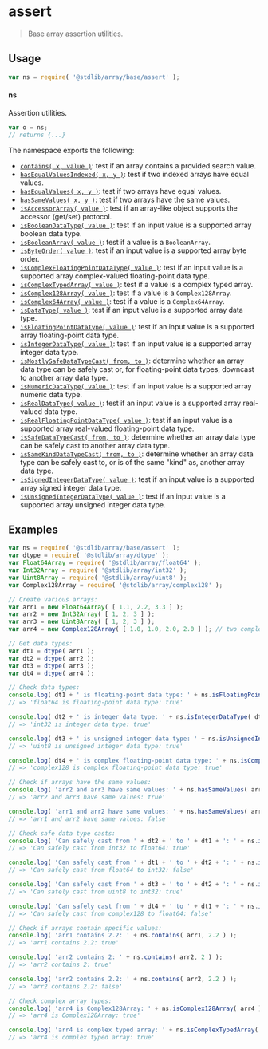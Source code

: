 <!--

@license Apache-2.0

Copyright (c) 2022 The Stdlib Authors.

Licensed under the Apache License, Version 2.0 (the "License");
you may not use this file except in compliance with the License.
You may obtain a copy of the License at

   http://www.apache.org/licenses/LICENSE-2.0

Unless required by applicable law or agreed to in writing, software
distributed under the License is distributed on an "AS IS" BASIS,
WITHOUT WARRANTIES OR CONDITIONS OF ANY KIND, either express or implied.
See the License for the specific language governing permissions and
limitations under the License.

-->

# assert

> Base array assertion utilities.

<section class="usage">

## Usage

```javascript
var ns = require( '@stdlib/array/base/assert' );
```

#### ns

Assertion utilities.

```javascript
var o = ns;
// returns {...}
```

The namespace exports the following:

<!-- <toc pattern="*"> -->

<div class="namespace-toc">

-   <span class="signature">[`contains( x, value )`][@stdlib/array/base/assert/contains]</span><span class="delimiter">: </span><span class="description">test if an array contains a provided search value.</span>
-   <span class="signature">[`hasEqualValuesIndexed( x, y )`][@stdlib/array/base/assert/has-equal-values-indexed]</span><span class="delimiter">: </span><span class="description">test if two indexed arrays have equal values.</span>
-   <span class="signature">[`hasEqualValues( x, y )`][@stdlib/array/base/assert/has-equal-values]</span><span class="delimiter">: </span><span class="description">test if two arrays have equal values.</span>
-   <span class="signature">[`hasSameValues( x, y )`][@stdlib/array/base/assert/has-same-values]</span><span class="delimiter">: </span><span class="description">test if two arrays have the same values.</span>
-   <span class="signature">[`isAccessorArray( value )`][@stdlib/array/base/assert/is-accessor-array]</span><span class="delimiter">: </span><span class="description">test if an array-like object supports the accessor (get/set) protocol.</span>
-   <span class="signature">[`isBooleanDataType( value )`][@stdlib/array/base/assert/is-boolean-data-type]</span><span class="delimiter">: </span><span class="description">test if an input value is a supported array boolean data type.</span>
-   <span class="signature">[`isBooleanArray( value )`][@stdlib/array/base/assert/is-booleanarray]</span><span class="delimiter">: </span><span class="description">test if a value is a `BooleanArray`.</span>
-   <span class="signature">[`isByteOrder( value )`][@stdlib/array/base/assert/is-byte-order]</span><span class="delimiter">: </span><span class="description">test if an input value is a supported array byte order.</span>
-   <span class="signature">[`isComplexFloatingPointDataType( value )`][@stdlib/array/base/assert/is-complex-floating-point-data-type]</span><span class="delimiter">: </span><span class="description">test if an input value is a supported array complex-valued floating-point data type.</span>
-   <span class="signature">[`isComplexTypedArray( value )`][@stdlib/array/base/assert/is-complex-typed-array]</span><span class="delimiter">: </span><span class="description">test if a value is a complex typed array.</span>
-   <span class="signature">[`isComplex128Array( value )`][@stdlib/array/base/assert/is-complex128array]</span><span class="delimiter">: </span><span class="description">test if a value is a `Complex128Array`.</span>
-   <span class="signature">[`isComplex64Array( value )`][@stdlib/array/base/assert/is-complex64array]</span><span class="delimiter">: </span><span class="description">test if a value is a `Complex64Array`.</span>
-   <span class="signature">[`isDataType( value )`][@stdlib/array/base/assert/is-data-type]</span><span class="delimiter">: </span><span class="description">test if an input value is a supported array data type.</span>
-   <span class="signature">[`isFloatingPointDataType( value )`][@stdlib/array/base/assert/is-floating-point-data-type]</span><span class="delimiter">: </span><span class="description">test if an input value is a supported array floating-point data type.</span>
-   <span class="signature">[`isIntegerDataType( value )`][@stdlib/array/base/assert/is-integer-data-type]</span><span class="delimiter">: </span><span class="description">test if an input value is a supported array integer data type.</span>
-   <span class="signature">[`isMostlySafeDataTypeCast( from, to )`][@stdlib/array/base/assert/is-mostly-safe-data-type-cast]</span><span class="delimiter">: </span><span class="description">determine whether an array data type can be safely cast or, for floating-point data types, downcast to another array data type.</span>
-   <span class="signature">[`isNumericDataType( value )`][@stdlib/array/base/assert/is-numeric-data-type]</span><span class="delimiter">: </span><span class="description">test if an input value is a supported array numeric data type.</span>
-   <span class="signature">[`isRealDataType( value )`][@stdlib/array/base/assert/is-real-data-type]</span><span class="delimiter">: </span><span class="description">test if an input value is a supported array real-valued data type.</span>
-   <span class="signature">[`isRealFloatingPointDataType( value )`][@stdlib/array/base/assert/is-real-floating-point-data-type]</span><span class="delimiter">: </span><span class="description">test if an input value is a supported array real-valued floating-point data type.</span>
-   <span class="signature">[`isSafeDataTypeCast( from, to )`][@stdlib/array/base/assert/is-safe-data-type-cast]</span><span class="delimiter">: </span><span class="description">determine whether an array data type can be safely cast to another array data type.</span>
-   <span class="signature">[`isSameKindDataTypeCast( from, to )`][@stdlib/array/base/assert/is-same-kind-data-type-cast]</span><span class="delimiter">: </span><span class="description">determine whether an array data type can be safely cast to, or is of the same "kind" as, another array data type.</span>
-   <span class="signature">[`isSignedIntegerDataType( value )`][@stdlib/array/base/assert/is-signed-integer-data-type]</span><span class="delimiter">: </span><span class="description">test if an input value is a supported array signed integer data type.</span>
-   <span class="signature">[`isUnsignedIntegerDataType( value )`][@stdlib/array/base/assert/is-unsigned-integer-data-type]</span><span class="delimiter">: </span><span class="description">test if an input value is a supported array unsigned integer data type.</span>

</div>

<!-- </toc> -->

</section>

<!-- /.usage -->

<section class="examples">

## Examples

<!-- TODO: better examples -->

<!-- eslint no-undef: "error" -->

```javascript
var ns = require( '@stdlib/array/base/assert' );
var dtype = require( '@stdlib/array/dtype' );
var Float64Array = require( '@stdlib/array/float64' );
var Int32Array = require( '@stdlib/array/int32' );
var Uint8Array = require( '@stdlib/array/uint8' );
var Complex128Array = require( '@stdlib/array/complex128' );

// Create various arrays:
var arr1 = new Float64Array( [ 1.1, 2.2, 3.3 ] );
var arr2 = new Int32Array( [ 1, 2, 3 ] );
var arr3 = new Uint8Array( [ 1, 2, 3 ] );
var arr4 = new Complex128Array( [ 1.0, 1.0, 2.0, 2.0 ] ); // two complex numbers: 1+1i, 2+2i

// Get data types:
var dt1 = dtype( arr1 );
var dt2 = dtype( arr2 );
var dt3 = dtype( arr3 );
var dt4 = dtype( arr4 );

// Check data types:
console.log( dt1 + ' is floating-point data type: ' + ns.isFloatingPointDataType( dt1 ) );
// => 'float64 is floating-point data type: true'

console.log( dt2 + ' is integer data type: ' + ns.isIntegerDataType( dt2 ) );
// => 'int32 is integer data type: true'

console.log( dt3 + ' is unsigned integer data type: ' + ns.isUnsignedIntegerDataType( dt3 ) );
// => 'uint8 is unsigned integer data type: true'

console.log( dt4 + ' is complex floating-point data type: ' + ns.isComplexFloatingPointDataType( dt4 ) );
// => 'complex128 is complex floating-point data type: true'

// Check if arrays have the same values:
console.log( 'arr2 and arr3 have same values: ' + ns.hasSameValues( arr2, arr3 ) );
// => 'arr2 and arr3 have same values: true'

console.log( 'arr1 and arr2 have same values: ' + ns.hasSameValues( arr1, arr2 ) );
// => 'arr1 and arr2 have same values: false'

// Check safe data type casts:
console.log( 'Can safely cast from ' + dt2 + ' to ' + dt1 + ': ' + ns.isSafeDataTypeCast( dt2, dt1 ) );
// => 'Can safely cast from int32 to float64: true'

console.log( 'Can safely cast from ' + dt1 + ' to ' + dt2 + ': ' + ns.isSafeDataTypeCast( dt1, dt2 ) );
// => 'Can safely cast from float64 to int32: false'

console.log( 'Can safely cast from ' + dt3 + ' to ' + dt2 + ': ' + ns.isSafeDataTypeCast( dt3, dt2 ) );
// => 'Can safely cast from uint8 to int32: true'

console.log( 'Can safely cast from ' + dt4 + ' to ' + dt1 + ': ' + ns.isSafeDataTypeCast( dt4, dt1 ) );
// => 'Can safely cast from complex128 to float64: false'

// Check if arrays contain specific values:
console.log( 'arr1 contains 2.2: ' + ns.contains( arr1, 2.2 ) );
// => 'arr1 contains 2.2: true'

console.log( 'arr2 contains 2: ' + ns.contains( arr2, 2 ) );
// => 'arr2 contains 2: true'

console.log( 'arr2 contains 2.2: ' + ns.contains( arr2, 2.2 ) );
// => 'arr2 contains 2.2: false'

// Check complex array types:
console.log( 'arr4 is Complex128Array: ' + ns.isComplex128Array( arr4 ) );
// => 'arr4 is Complex128Array: true'

console.log( 'arr4 is complex typed array: ' + ns.isComplexTypedArray( arr4 ) );
// => 'arr4 is complex typed array: true'
```

</section>

<!-- /.examples -->

<!-- Section for related `stdlib` packages. Do not manually edit this section, as it is automatically populated. -->

<section class="related">

</section>

<!-- /.related -->

<!-- Section for all links. Make sure to keep an empty line after the `section` element and another before the `/section` close. -->

<section class="links">

<!-- <toc-links> -->

[@stdlib/array/base/assert/contains]: https://github.com/stdlib-js/stdlib/tree/develop/lib/node_modules/%40stdlib/array/base/assert/contains

[@stdlib/array/base/assert/has-equal-values-indexed]: https://github.com/stdlib-js/stdlib/tree/develop/lib/node_modules/%40stdlib/array/base/assert/has-equal-values-indexed

[@stdlib/array/base/assert/has-equal-values]: https://github.com/stdlib-js/stdlib/tree/develop/lib/node_modules/%40stdlib/array/base/assert/has-equal-values

[@stdlib/array/base/assert/has-same-values]: https://github.com/stdlib-js/stdlib/tree/develop/lib/node_modules/%40stdlib/array/base/assert/has-same-values

[@stdlib/array/base/assert/is-accessor-array]: https://github.com/stdlib-js/stdlib/tree/develop/lib/node_modules/%40stdlib/array/base/assert/is-accessor-array

[@stdlib/array/base/assert/is-boolean-data-type]: https://github.com/stdlib-js/stdlib/tree/develop/lib/node_modules/%40stdlib/array/base/assert/is-boolean-data-type

[@stdlib/array/base/assert/is-booleanarray]: https://github.com/stdlib-js/stdlib/tree/develop/lib/node_modules/%40stdlib/array/base/assert/is-booleanarray

[@stdlib/array/base/assert/is-byte-order]: https://github.com/stdlib-js/stdlib/tree/develop/lib/node_modules/%40stdlib/array/base/assert/is-byte-order

[@stdlib/array/base/assert/is-complex-floating-point-data-type]: https://github.com/stdlib-js/stdlib/tree/develop/lib/node_modules/%40stdlib/array/base/assert/is-complex-floating-point-data-type

[@stdlib/array/base/assert/is-complex-typed-array]: https://github.com/stdlib-js/stdlib/tree/develop/lib/node_modules/%40stdlib/array/base/assert/is-complex-typed-array

[@stdlib/array/base/assert/is-complex128array]: https://github.com/stdlib-js/stdlib/tree/develop/lib/node_modules/%40stdlib/array/base/assert/is-complex128array

[@stdlib/array/base/assert/is-complex64array]: https://github.com/stdlib-js/stdlib/tree/develop/lib/node_modules/%40stdlib/array/base/assert/is-complex64array

[@stdlib/array/base/assert/is-data-type]: https://github.com/stdlib-js/stdlib/tree/develop/lib/node_modules/%40stdlib/array/base/assert/is-data-type

[@stdlib/array/base/assert/is-floating-point-data-type]: https://github.com/stdlib-js/stdlib/tree/develop/lib/node_modules/%40stdlib/array/base/assert/is-floating-point-data-type

[@stdlib/array/base/assert/is-integer-data-type]: https://github.com/stdlib-js/stdlib/tree/develop/lib/node_modules/%40stdlib/array/base/assert/is-integer-data-type

[@stdlib/array/base/assert/is-mostly-safe-data-type-cast]: https://github.com/stdlib-js/stdlib/tree/develop/lib/node_modules/%40stdlib/array/base/assert/is-mostly-safe-data-type-cast

[@stdlib/array/base/assert/is-numeric-data-type]: https://github.com/stdlib-js/stdlib/tree/develop/lib/node_modules/%40stdlib/array/base/assert/is-numeric-data-type

[@stdlib/array/base/assert/is-real-data-type]: https://github.com/stdlib-js/stdlib/tree/develop/lib/node_modules/%40stdlib/array/base/assert/is-real-data-type

[@stdlib/array/base/assert/is-real-floating-point-data-type]: https://github.com/stdlib-js/stdlib/tree/develop/lib/node_modules/%40stdlib/array/base/assert/is-real-floating-point-data-type

[@stdlib/array/base/assert/is-safe-data-type-cast]: https://github.com/stdlib-js/stdlib/tree/develop/lib/node_modules/%40stdlib/array/base/assert/is-safe-data-type-cast

[@stdlib/array/base/assert/is-same-kind-data-type-cast]: https://github.com/stdlib-js/stdlib/tree/develop/lib/node_modules/%40stdlib/array/base/assert/is-same-kind-data-type-cast

[@stdlib/array/base/assert/is-signed-integer-data-type]: https://github.com/stdlib-js/stdlib/tree/develop/lib/node_modules/%40stdlib/array/base/assert/is-signed-integer-data-type

[@stdlib/array/base/assert/is-unsigned-integer-data-type]: https://github.com/stdlib-js/stdlib/tree/develop/lib/node_modules/%40stdlib/array/base/assert/is-unsigned-integer-data-type

<!-- </toc-links> -->

</section>

<!-- /.links -->
